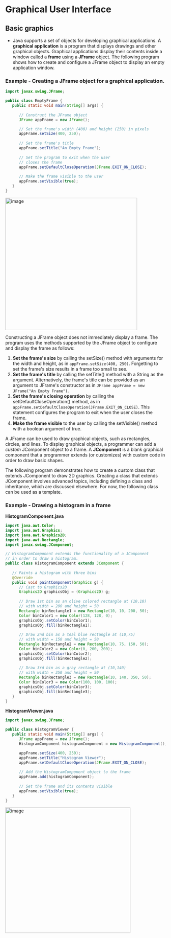 # Graphical User Interface

## Basic graphics

- Java supports a set of objects for developing graphical applications. A **graphical application** is a program that displays drawings and other graphical objects. Graphical applications display their contents inside a window called a **frame** using a **JFrame** object. The following program shows how to create and configure a JFrame object to display an empty application window.

### Example - Creating a JFrame object for a graphical application.

``` java
import javax.swing.JFrame;

public class EmptyFrame {
   public static void main(String[] args) {
      
      // Construct the JFrame object
      JFrame appFrame = new JFrame();

      // Set the frame's width (400) and height (250) in pixels
      appFrame.setSize(400, 250);
      
      // Set the frame's title
      appFrame.setTitle("An Empty Frame");
      
      // Set the program to exit when the user
      // closes the frame
      appFrame.setDefaultCloseOperation(JFrame.EXIT_ON_CLOSE);
      
      // Make the frame visible to the user
      appFrame.setVisible(true);
   }
}
```

<img width="414" alt="image" src="https://user-images.githubusercontent.com/11669149/228693771-678385af-1ffb-4b17-a31e-cce7a05ed745.png">

Constructing a JFrame object does not immediately display a frame. The program uses the methods supported by the JFrame object to configure and display the frame as follows:

1. **Set the frame's size** by calling the setSize() method with arguments for the width and height, as in `appFrame.setSize(400, 250)`. Forgetting to set the frame's size results in a frame too small to see.
2. **Set the frame's title** by calling the setTitle() method with a String as the argument. Alternatively, the frame's title can be provided as an argument to JFrame's constructor as in `JFrame appFrame = new JFrame("An Empty Frame")`.
3. **Set the frame's closing operation** by calling the setDefaultCloseOperation() method, as in `appFrame.setDefaultCloseOperation(JFrame.EXIT_ON_CLOSE)`. This statement configures the program to exit when the user closes the frame.
4. **Make the frame visible** to the user by calling the setVisible() method with a boolean argument of true.

A JFrame can be used to draw graphical objects, such as rectangles, circles, and lines. To display graphical objects, a programmer can add a *custom* JComponent object to a frame. A **JComponent** is a blank graphical component that a programmer extends (or customizes) with custom code in order to draw basic shapes.

The following program demonstrates how to create a custom class that extends JComponent to draw 2D graphics. Creating a class that extends JComponent involves advanced topics, including defining a class and inheritance, which are discussed elsewhere. For now, the following class can be used as a template.

### Example - Drawing a histogram in a frame

**HistogramComponent.java**

``` java
import java.awt.Color;
import java.awt.Graphics;
import java.awt.Graphics2D;
import java.awt.Rectangle;
import javax.swing.JComponent;

// HistogramComponent extends the functionality of a JComponent
// in order to draw a histogram.
public class HistogramComponent extends JComponent {
   
   // Paints a histogram with three bins
   @Override
   public void paintComponent(Graphics g) {  
      // Cast to Graphics2D
      Graphics2D graphicsObj = (Graphics2D) g;
      
      // Draw 1st bin as an olive colored rectangle at (10,10)
      // with width = 200 and height = 50
      Rectangle binRectangle1 = new Rectangle(10, 10, 200, 50); 
      Color binColor1 = new Color(128, 128, 0);
      graphicsObj.setColor(binColor1);
      graphicsObj.fill(binRectangle1);
      
      // Draw 2nd bin as a teal blue rectangle at (10,75)
      // with width = 150 and height = 50
      Rectangle binRectangle2 = new Rectangle(10, 75, 150, 50); 
      Color binColor2 = new Color(0, 200, 200);
      graphicsObj.setColor(binColor2);
      graphicsObj.fill(binRectangle2);
      
      // Draw 3rd bin as a gray rectangle at (10,140)
      // with width = 350 and height = 50
      Rectangle binRectangle3 = new Rectangle(10, 140, 350, 50); 
      Color binColor3 = new Color(100, 100, 100);
      graphicsObj.setColor(binColor3);
      graphicsObj.fill(binRectangle3);
   }
}
```

**HistogramViewer.java**

```java
import javax.swing.JFrame;

public class HistogramViewer {
   public static void main(String[] args) {
      JFrame appFrame = new JFrame();
      HistogramComponent histogramComponent = new HistogramComponent();

      appFrame.setSize(400, 250);
      appFrame.setTitle("Histogram Viewer");
      appFrame.setDefaultCloseOperation(JFrame.EXIT_ON_CLOSE);
      
      // Add the HistogramComponent object to the frame
      appFrame.add(histogramComponent);
      
      // Set the frame and its contents visible
      appFrame.setVisible(true);
   }
}
```

<img width="393" alt="image" src="https://user-images.githubusercontent.com/11669149/228694473-f6387c80-505f-4c56-9d20-09d77095dc2b.png">
